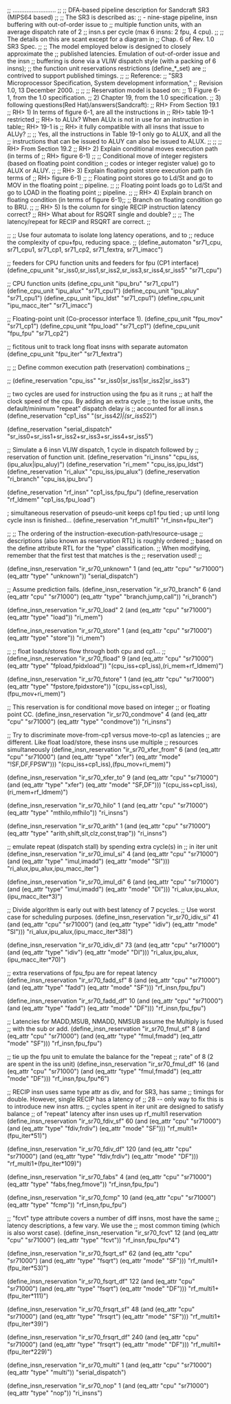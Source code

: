 ;; .........................
;;
;; DFA-based pipeline description for Sandcraft SR3 (MIPS64 based)
;;
;; The SR3 is described as:
;;     - nine-stage pipeline, insn buffering with out-of-order issue to
;;       multiple function units, with an average dispatch rate of 2
;;       insn.s per cycle (max 6 insns: 2 fpu, 4 cpu).
;;
;;  The details on this are scant except for a diagram in
;;  Chap. 6 of Rev. 1.0 SR3 Spec.
;;
;;  The model employed below is designed to closely approximate the
;;  published latencies. Emulation of out-of-order issue and the insn
;;  buffering is done via a VLIW dispatch style (with a packing of 6 insns);
;;  the function unit reservations restrictions (define_*_set) are
;;  contrived to support published timings.
;;
;; Reference:
;;   "SR3 Microprocessor Specification, System development information,"
;;   Revision 1.0, 13 December 2000.
;;
;;
;; Reservation model is based on:
;;   1) Figure 6-1, from the 1.0 specification.
;;   2) Chapter 19, from the 1.0 specification.
;;   3) following questions(Red Hat)/answers(Sandcraft):
;;     RH> From Section 19.1
;;     RH>      1) In terms of figure 6-1, are all the instructions in
;;     RH>         table 19-1 restricted
;;     RH>         to ALUx? When ALUx is not in use for an instruction in table;;     RH>          19-1 is
;;     RH>         it fully compatible with all insns that issue to ALUy?
;;
;;     Yes, all the instructions in Table 19-1 only go to ALUX, and all the
;;     instructions that can be issued to ALUY can also be issued to ALUX.
;;
;;
;;     RH> From Section 19.2
;;     RH>      2) Explain conditional moves execution path (in terms of
;;     RH>      figure 6-1)
;;
;;     Conditional move of integer registers (based on floating point condition
;;     codes or integer register value) go to ALUX or ALUY.
;;
;;     RH>      3) Explain floating point store execution path (in terms of
;;     RH>      figure 6-1)
;;
;;     Floating point stores go to Ld/St and go to MOV in the floating point
;;     pipeline.
;;
;;     Floating point loads go to Ld/St and go to LOAD in the floating point
;;     pipeline.
;;
;;     RH>      4) Explain branch on floating condition (in terms of figure 6-1);;
;;     Branch on floating condition go to BRU.
;;
;;     RH>      5) Is the column for single RECIP instruction latency correct?
;;     RH>      What about for RSQRT single and double?
;;
;;     The latency/repeat for RECIP and RSQRT are correct.
;;

;;
;; Use four automata to isolate long latency operations, and to
;; reduce the complexity of cpu+fpu, reducing space.
;;
(define_automaton "sr71_cpu, sr71_cpu1, sr71_cp1, sr71_cp2, sr71_fextra, sr71_imacc")

;;  feeders for CPU function units and feeders for fpu (CP1 interface)
(define_cpu_unit "sr_iss0,sr_iss1,sr_iss2,sr_iss3,sr_iss4,sr_iss5" "sr71_cpu")

;; CPU function units
(define_cpu_unit "ipu_bru"       "sr71_cpu1")
(define_cpu_unit "ipu_alux"      "sr71_cpu1")
(define_cpu_unit "ipu_aluy"      "sr71_cpu1")
(define_cpu_unit "ipu_ldst"      "sr71_cpu1")
(define_cpu_unit "ipu_macc_iter" "sr71_imacc")


;; Floating-point unit (Co-processor interface 1).
(define_cpu_unit "fpu_mov"          "sr71_cp1")
(define_cpu_unit "fpu_load"         "sr71_cp1")
(define_cpu_unit "fpu_fpu"          "sr71_cp2")

;; fictitous unit to track long float insns with separate automaton
(define_cpu_unit "fpu_iter"         "sr71_fextra")


;;
;; Define common execution path (reservation) combinations
;;

;;
(define_reservation "cpu_iss"         "sr_iss0|sr_iss1|sr_iss2|sr_iss3")

;; two cycles are used for instruction using the fpu as it runs
;; at half the clock speed of the cpu. By adding an extra cycle
;; to the issue units, the default/minimum "repeat" dispatch delay is
;; accounted for all insn.s
(define_reservation "cp1_iss"         "(sr_iss4*2)|(sr_iss5*2)")

(define_reservation "serial_dispatch" "sr_iss0+sr_iss1+sr_iss2+sr_iss3+sr_iss4+sr_iss5")

;; Simulate a 6 insn VLIW dispatch, 1 cycle in dispatch followed by
;; reservation of function unit.
(define_reservation "ri_insns"         "cpu_iss,(ipu_alux|ipu_aluy)")
(define_reservation "ri_mem"           "cpu_iss,ipu_ldst")
(define_reservation "ri_alux"          "cpu_iss,ipu_alux")
(define_reservation "ri_branch"        "cpu_iss,ipu_bru")

(define_reservation "rf_insn"          "cp1_iss,fpu_fpu")
(define_reservation "rf_ldmem"         "cp1_iss,fpu_load")

; simultaneous reservation of pseudo-unit keeps cp1 fpu tied
; up until long cycle insn is finished...
(define_reservation "rf_multi1"        "rf_insn+fpu_iter")

;;
;; The ordering of the instruction-execution-path/resource-usage
;; descriptions (also known as reservation RTL) is roughly ordered
;; based on the define attribute RTL for the "type" classification.
;; When modifying, remember that the first test that matches is the
;; reservation used!
;;


(define_insn_reservation "ir_sr70_unknown"
                               1
                          (and (eq_attr "cpu" "sr71000")
                               (eq_attr "type" "unknown"))
                         "serial_dispatch")


;; Assume prediction fails.
(define_insn_reservation "ir_sr70_branch"
                               6
                          (and (eq_attr "cpu" "sr71000")
                               (eq_attr "type" "branch,jump,call"))
                         "ri_branch")

(define_insn_reservation "ir_sr70_load"
                               2
                          (and (eq_attr "cpu" "sr71000")
                               (eq_attr "type" "load"))
                         "ri_mem")

(define_insn_reservation "ir_sr70_store"
                               1
                          (and (eq_attr "cpu" "sr71000")
                               (eq_attr "type" "store"))
                         "ri_mem")


;;
;; float loads/stores flow through both cpu and cp1...
;;
(define_insn_reservation "ir_sr70_fload"
                               9
                          (and (eq_attr "cpu" "sr71000")
                               (eq_attr "type" "fpload,fpidxload"))
                         "(cpu_iss+cp1_iss),(ri_mem+rf_ldmem)")

(define_insn_reservation "ir_sr70_fstore"
                               1
                          (and (eq_attr "cpu" "sr71000")
                               (eq_attr "type" "fpstore,fpidxstore"))
                         "(cpu_iss+cp1_iss),(fpu_mov+ri_mem)")


;; This reservation is for conditional move based on integer
;; or floating point CC.
(define_insn_reservation "ir_sr70_condmove"
                               4
                          (and (eq_attr "cpu" "sr71000")
                               (eq_attr "type" "condmove"))
                         "ri_insns")

;; Try to discriminate move-from-cp1 versus move-to-cp1 as latencies
;; are different. Like float load/store, these insns use multiple
;; resources simultaneously
(define_insn_reservation "ir_sr70_xfer_from"
                               6
                          (and (eq_attr "cpu" "sr71000")
                               (and (eq_attr "type" "xfer")
                                    (eq_attr "mode" "!SF,DF,FPSW")))
                         "(cpu_iss+cp1_iss),(fpu_mov+ri_mem)")

(define_insn_reservation "ir_sr70_xfer_to"
                               9
                          (and (eq_attr "cpu" "sr71000")
                               (and (eq_attr "type" "xfer")
                                    (eq_attr "mode" "SF,DF")))
                         "(cpu_iss+cp1_iss),(ri_mem+rf_ldmem)")

(define_insn_reservation "ir_sr70_hilo"
                               1
                          (and (eq_attr "cpu" "sr71000")
                               (eq_attr "type" "mthilo,mfhilo"))
                         "ri_insns")

(define_insn_reservation "ir_sr70_arith"
                               1
                          (and (eq_attr "cpu" "sr71000")
                               (eq_attr "type" "arith,shift,slt,clz,const,trap"))
                         "ri_insns")

;; emulate repeat (dispatch stall) by spending extra cycle(s) in
;; in iter unit
(define_insn_reservation "ir_sr70_imul_si"
                                 4
                          (and (eq_attr "cpu" "sr71000")
                               (and (eq_attr "type" "imul,imadd")
                                    (eq_attr "mode" "SI")))
                         "ri_alux,ipu_alux,ipu_macc_iter")

(define_insn_reservation "ir_sr70_imul_di"
                                 6
                          (and (eq_attr "cpu" "sr71000")
                               (and (eq_attr "type" "imul,imadd")
                                    (eq_attr "mode" "DI")))
                         "ri_alux,ipu_alux,(ipu_macc_iter*3)")

;; Divide algorithm is early out with best latency of 7 pcycles.
;; Use worst case for scheduling purposes.
(define_insn_reservation "ir_sr70_idiv_si"
                                 41
                          (and (eq_attr "cpu" "sr71000")
                               (and (eq_attr "type" "idiv")
                                    (eq_attr "mode" "SI")))
                         "ri_alux,ipu_alux,(ipu_macc_iter*38)")

(define_insn_reservation "ir_sr70_idiv_di"
                                 73
                          (and (eq_attr "cpu" "sr71000")
                               (and (eq_attr "type" "idiv")
                                    (eq_attr "mode" "DI")))
                         "ri_alux,ipu_alux,(ipu_macc_iter*70)")

;; extra reservations of fpu_fpu are for repeat latency
(define_insn_reservation "ir_sr70_fadd_sf"
                               8
                          (and (eq_attr "cpu" "sr71000")
                               (and (eq_attr "type" "fadd")
                                    (eq_attr "mode" "SF")))
                         "rf_insn,fpu_fpu")

(define_insn_reservation "ir_sr70_fadd_df"
                               10
                          (and (eq_attr "cpu" "sr71000")
                               (and (eq_attr "type" "fadd")
                                    (eq_attr "mode" "DF")))
                         "rf_insn,fpu_fpu")

;; Latencies for MADD,MSUB, NMADD, NMSUB assume the Multiply is fused
;; with the sub or add.
(define_insn_reservation "ir_sr70_fmul_sf"
                               8
                          (and (eq_attr "cpu" "sr71000")
                               (and (eq_attr "type" "fmul,fmadd")
                                    (eq_attr "mode" "SF")))
                         "rf_insn,fpu_fpu")

;; tie up the fpu unit to emulate the balance for the "repeat
;; rate" of 8 (2 are spent in the iss unit)
(define_insn_reservation "ir_sr70_fmul_df"
                               16
                          (and (eq_attr "cpu" "sr71000")
                               (and (eq_attr "type" "fmul,fmadd")
                                    (eq_attr "mode" "DF")))
                         "rf_insn,fpu_fpu*6")


;; RECIP insn uses same type attr as div, and for SR3, has same
;; timings for double. However, single RECIP has a latency of
;; 28 -- only way to fix this is to introduce new insn attrs.
;; cycles spent in iter unit are designed to satisfy balance
;; of "repeat" latency after insn uses up rf_multi1 reservation
(define_insn_reservation "ir_sr70_fdiv_sf"
                                60
                          (and (eq_attr "cpu" "sr71000")
                               (and (eq_attr "type" "fdiv,frdiv")
                                    (eq_attr "mode" "SF")))
                         "rf_multi1+(fpu_iter*51)")

(define_insn_reservation "ir_sr70_fdiv_df"
                                120
                          (and (eq_attr "cpu" "sr71000")
                               (and (eq_attr "type" "fdiv,frdiv")
                                    (eq_attr "mode" "DF")))
                         "rf_multi1+(fpu_iter*109)")

(define_insn_reservation "ir_sr70_fabs"
                               4
                          (and (eq_attr "cpu" "sr71000")
                               (eq_attr "type" "fabs,fneg,fmove"))
                         "rf_insn,fpu_fpu")

(define_insn_reservation "ir_sr70_fcmp"
                               10
                          (and (eq_attr "cpu" "sr71000")
                               (eq_attr "type" "fcmp"))
                         "rf_insn,fpu_fpu")

;; "fcvt" type attribute covers a number of diff insns, most have the same
;; latency descriptions, a few vary. We use the
;; most common timing (which is also worst case).
(define_insn_reservation "ir_sr70_fcvt"
                               12
                          (and (eq_attr "cpu" "sr71000")
                               (eq_attr "type" "fcvt"))
                         "rf_insn,fpu_fpu*4")

(define_insn_reservation "ir_sr70_fsqrt_sf"
                                62
                          (and (eq_attr "cpu" "sr71000")
                               (and (eq_attr "type" "fsqrt")
                                    (eq_attr "mode" "SF")))
                         "rf_multi1+(fpu_iter*53)")

(define_insn_reservation "ir_sr70_fsqrt_df"
                                122
                          (and (eq_attr "cpu" "sr71000")
                               (and (eq_attr "type" "fsqrt")
                                    (eq_attr "mode" "DF")))
                         "rf_multi1+(fpu_iter*111)")

(define_insn_reservation "ir_sr70_frsqrt_sf"
                                48
                          (and (eq_attr "cpu" "sr71000")
                               (and (eq_attr "type" "frsqrt")
                                    (eq_attr "mode" "SF")))
                         "rf_multi1+(fpu_iter*39)")

(define_insn_reservation "ir_sr70_frsqrt_df"
                                240
                          (and (eq_attr "cpu" "sr71000")
                               (and (eq_attr "type" "frsqrt")
                                    (eq_attr "mode" "DF")))
                         "rf_multi1+(fpu_iter*229)")

(define_insn_reservation "ir_sr70_multi"
                               1
                          (and (eq_attr "cpu" "sr71000")
                               (eq_attr "type" "multi"))
                         "serial_dispatch")

(define_insn_reservation "ir_sr70_nop"
                               1
                          (and (eq_attr "cpu" "sr71000")
                               (eq_attr "type" "nop"))
                         "ri_insns")
